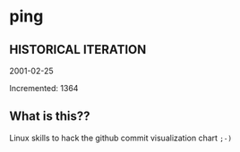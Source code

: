 # ping

## HISTORICAL ITERATION
2001-02-25

Incremented: 1364

## What is this?? 
Linux skills to hack the github commit visualization chart `;-)`
